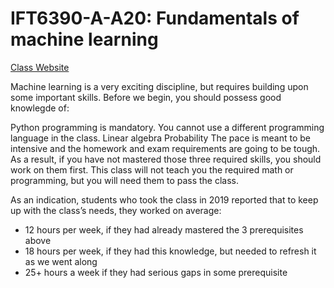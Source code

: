 # IFT6390-A-A20:  Fundamentals of machine learning 
[Class Website](https://mitliagkas.github.io/ift6390-ml-class/)

Machine learning is a very exciting discipline, but requires building upon some important skills. Before we begin, you should possess good knowlegde of:

Python programming is mandatory. You cannot use a different programming language in the class.
Linear algebra
Probability
The pace is meant to be intensive and the homework and exam requirements are going to be tough. As a result, if you have not mastered those three required skills, you should work on them first. This class will not teach you the required math or programming, but you will need them to pass the class.

As an indication, students who took the class in 2019 reported that to keep up with the class’s needs, they worked on average:

* 12 hours per week, if they had already mastered the 3 prerequisites above
* 18 hours per week, if they had this knowledge, but needed to refresh it as we went along
* 25+ hours a week if they had serious gaps in some prerequisite
